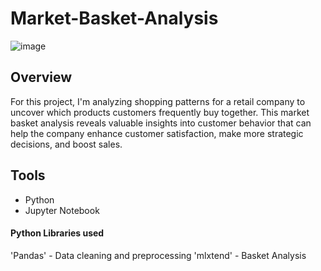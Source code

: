 # Market-Basket-Analysis
![image](https://github.com/user-attachments/assets/b956acd2-1a86-405e-bc99-d8ff5dfc4b54)
## Overview
For this project, I'm analyzing shopping patterns for a retail company to uncover which products customers frequently buy together. This market basket analysis reveals valuable insights into customer behavior that can help the company enhance customer satisfaction, make more strategic decisions, and boost sales.

## Tools
- Python
- Jupyter Notebook
#### Python Libraries used
'Pandas' - Data cleaning and preprocessing
'mlxtend' - Basket Analysis 


